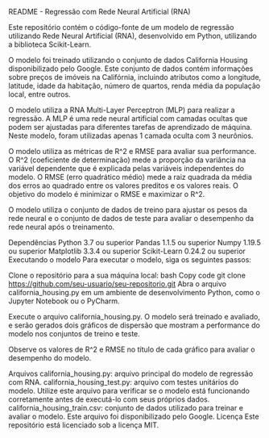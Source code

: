 README - Regressão com Rede Neural Artificial (RNA)

Este repositório contém o código-fonte de um modelo de regressão utilizando Rede Neural Artificial (RNA), desenvolvido em Python, utilizando a biblioteca Scikit-Learn.

O modelo foi treinado utilizando o conjunto de dados California Housing disponibilizado pelo Google. Este conjunto de dados contém informações sobre preços de imóveis na Califórnia, incluindo atributos como a longitude, latitude, idade da habitação, número de quartos, renda média da população local, entre outros.

O modelo utiliza a RNA Multi-Layer Perceptron (MLP) para realizar a regressão. A MLP é uma rede neural artificial com camadas ocultas que podem ser ajustadas para diferentes tarefas de aprendizado de máquina. Neste modelo, foram utilizadas apenas 1 camada oculta com 3 neurônios.

O modelo utiliza as métricas de R^2 e RMSE para avaliar sua performance. O R^2 (coeficiente de determinação) mede a proporção da variância na variável dependente que é explicada pelas variáveis independentes do modelo. O RMSE (erro quadrático médio) mede a raiz quadrada da média dos erros ao quadrado entre os valores preditos e os valores reais. O objetivo do modelo é minimizar o RMSE e maximizar o R^2.

O modelo utiliza o conjunto de dados de treino para ajustar os pesos da rede neural e o conjunto de dados de teste para avaliar o desempenho da rede neural após o treinamento.

Dependências
Python 3.7 ou superior
Pandas 1.1.5 ou superior
Numpy 1.19.5 ou superior
Matplotlib 3.3.4 ou superior
Scikit-Learn 0.24.2 ou superior
Executando o modelo
Para executar o modelo, siga os seguintes passos:

Clone o repositório para a sua máquina local:
bash
Copy code
git clone https://github.com/seu-usuario/seu-repositorio.git
Abra o arquivo california_housing.py em um ambiente de desenvolvimento Python, como o Jupyter Notebook ou o PyCharm.

Execute o arquivo california_housing.py. O modelo será treinado e avaliado, e serão gerados dois gráficos de dispersão que mostram a performance do modelo nos conjuntos de treino e teste.

Observe os valores de R^2 e RMSE no título de cada gráfico para avaliar o desempenho do modelo.

Arquivos
california_housing.py: arquivo principal do modelo de regressão com RNA.
california_housing_test.py: arquivo com testes unitários do modelo. Utilize este arquivo para verificar se o modelo está funcionando corretamente antes de executá-lo com seus próprios dados.
california_housing_train.csv: conjunto de dados utilizado para treinar e avaliar o modelo. Este arquivo foi disponibilizado pelo Google.
Licença
Este repositório está licenciado sob a licença MIT.